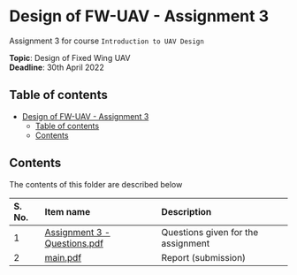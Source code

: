# Design of FW-UAV - Assignment 3

Assignment 3 for course `Introduction to UAV Design`

**Topic**: Design of Fixed Wing UAV <br>
**Deadline**: 30th April 2022

## Table of contents

- [Design of FW-UAV - Assignment 3](#design-of-fw-uav---assignment-3)
    - [Table of contents](#table-of-contents)
    - [Contents](#contents)

## Contents

The contents of this folder are described below

| S. No. | Item name | Description |
| :---- | :---- | :------- |
| 1 | [Assignment 3 - Questions.pdf](./Assignment%203%20-%20Questions.pdf) | Questions given for the assignment |
| 2 | [main.pdf](./latex/main.pdf) | Report (submission) |
